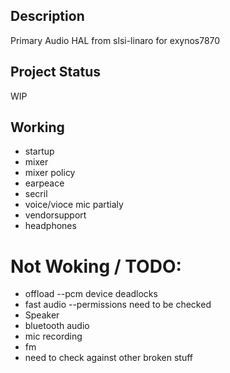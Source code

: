 ## Description
Primary Audio HAL from slsi-linaro for exynos7870

## Project Status
WIP

## Working
- startup
- mixer
- mixer policy
- earpeace
- secril
- voice/vioce mic partialy
- vendorsupport
- headphones

# Not Woking / TODO:
- offload --pcm device deadlocks
- fast audio --permissions need to be checked
- Speaker
- bluetooth audio
- mic recording
- fm
- need to check against other broken stuff

